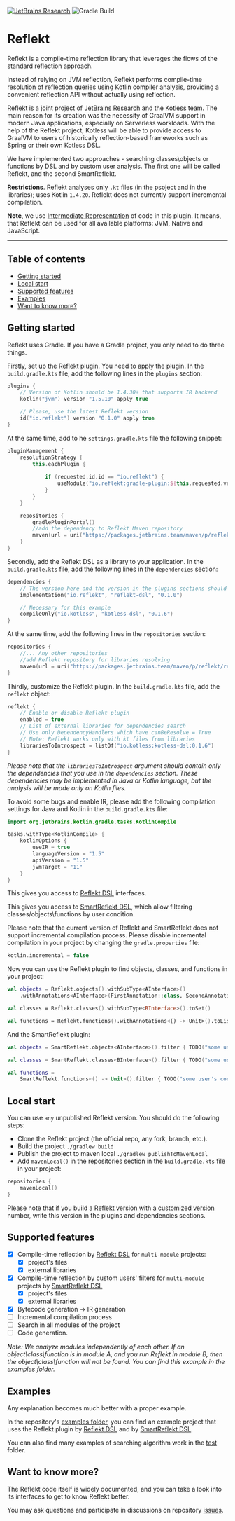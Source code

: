 [![JetBrains Research](https://jb.gg/badges/research.svg)](https://confluence.jetbrains.com/display/ALL/JetBrains+on+GitHub)
![Gradle Build](https://github.com/nbirillo/reflekt/workflows/Gradle%20Build/badge.svg?branch=master)

# Reflekt

Reflekt is a compile-time reflection library that leverages the flows of the standard reflection
approach.

Instead of relying on JVM reflection, Reflekt performs compile-time resolution of reflection queries
using Kotlin compiler analysis, providing a convenient reflection API without actually using
reflection.

Reflekt is a joint project of [JetBrains Research](https://research.jetbrains.org/) and
the [Kotless](https://github.com/JetBrains/kotless) team. The main reason for its creation was the
necessity of GraalVM support in modern Java applications, especially on Serverless workloads. With
the help of the Reflekt project, Kotless will be able to provide access to GraalVM to users of
historically reflection-based frameworks such as Spring or their own Kotless DSL.

We have implemented two approaches - searching classes\objects or functions by DSL and by custom
user analysis. The first one will be called Reflekt, and the second SmartReflekt.

**Restrictions**. Reflekt analyses only `.kt` files (in the psoject and in the libraries); uses
Kotlin `1.4.20`. Reflekt does not currently support incremental compilation.

**Note**, we use [Intermediate Representation](https://kotlinlang.org/docs/whatsnew14.html#unified-backends-and-extensibility) of code in this plugin.
It means, that Reflekt can be used for all available platforms: JVM, Native and JavaScript.
___

## Table of contents

- [Getting started](#getting-started)
- [Local start](#local-start)
- [Supported features](#supported-features)
- [Examples](#examples)
- [Want to know more?](#want-to-know-more?)

## Getting started

Reflekt uses Gradle. If you have a Gradle project, you only need to do three things.

Firstly, set up the Reflekt plugin. You need to apply the plugin. In the `build.gradle.kts` file,
add the following lines in the `plugins` section:

```kotlin
plugins {
    // Version of Kotlin should be 1.4.30+ that supports IR backend
    kotlin("jvm") version "1.5.10" apply true

    // Please, use the latest Reflekt version
    id("io.reflekt") version "0.1.0" apply true
}
```

At the same time, add to he `settings.gradle.kts` file the following snippet:

```kotlin
pluginManagement {
    resolutionStrategy {
        this.eachPlugin {
            
            if (requested.id.id == "io.reflekt") {
                useModule("io.reflekt:gradle-plugin:${this.requested.version}")
            }
        }
    }

    repositories {
        gradlePluginPortal()
        //add the dependency to Reflekt Maven repository
        maven(url = uri("https://packages.jetbrains.team/maven/p/reflekt/reflekt"))
    }
}
```

Secondly, add the Reflekt DSL as a library to your application. In the `build.gradle.kts` file, add
the following lines in the `dependencies` section:

```kotlin
dependencies {
    // The version here and the version in the plugins sections should be equal
    implementation("io.reflekt", "reflekt-dsl", "0.1.0")

    // Necessary for this example
    compileOnly("io.kotless", "kotless-dsl", "0.1.6")
}
```

At the same time, add the following lines in the `repositories` section:
```kotlin
repositories {
    //... Any other repositories
    //add Reflekt repository for libraries resolving
    maven(url = uri("https://packages.jetbrains.team/maven/p/reflekt/reflekt"))
}
```

Thirdly, customize the Reflekt plugin. In the `build.gradle.kts` file, add the `reflekt` object:

```kotlin
reflekt {
    // Enable or disable Reflekt plugin
    enabled = true
    // List of external libraries for dependencies search
    // Use only DependencyHandlers which have canBeResolve = True
    // Note: Reflekt works only with kt files from libraries
    librariesToIntrospect = listOf("io.kotless:kotless-dsl:0.1.6")
}
```

_Please note that the `librariesToIntrospect` argument should contain only the dependencies that you
use in the `dependencies` section. These dependencies may be implemented in Java or Kotlin language,
but the analysis will be made only on Kotlin files._

To avoid some bugs and enable IR, please add the following compilation settings 
for Java and Kotlin in the `build.gradle.kts` file:

```kotlin
import org.jetbrains.kotlin.gradle.tasks.KotlinCompile

tasks.withType<KotlinCompile> {
    kotlinOptions {
        useIR = true
        languageVersion = "1.5"
        apiVersion = "1.5"
        jvmTarget = "11"
    }
}
```

This gives you access to [Reflekt DSL](./reflekt-dsl/src/main/kotlin/io/reflekt/Reflekt.kt)
interfaces.

This gives you access
to [SmartReflekt DSL](./reflekt-dsl/src/main/kotlin/io/reflekt/SmartReflekt.kt), which allow
filtering classes/objects\functions by user condition.

Please note that the current version of Reflekt and SmartReflekt does not support incremental
compilation process. Please disable incremental compilation in your project by changing
the `gradle.properties` file:

```kotlin
kotlin.incremental = false
```

Now you can use the Reflekt plugin to find objects, classes, and functions in your project:

```kotlin
val objects = Reflekt.objects().withSubType<AInterface>()
    .withAnnotations<AInterface>(FirstAnnotation::class, SecondAnnotation::class).toList()

val classes = Reflekt.classes().withSubType<BInterface>().toSet()

val functions = Reflekt.functions().withAnnotations<() -> Unit>().toList()
```

And the SmartReflekt plugin:

```kotlin
val objects = SmartReflekt.objects<AInterface>().filter { TODO("some user's condition") }.resolve()

val classes = SmartReflekt.classes<BInterface>().filter { TODO("some user's condition") }.resolve()

val functions =
    SmartReflekt.functions<() -> Unit>().filter { TODO("some user's condition") }.toList()
```

## Local start

You can use `any` unpublished Reflekt version. You should do the following steps:

- Clone the Reflekt project (the official repo, any fork, branch, etc.).
- Build the project `./gradlew build`
- Publish the project to maven local `./gradlew publishToMavenLocal`
- Add `mavenLocal()` in the repositories section in the `build.gradle.kts` file in your project:

```kotlin
repositories {
    mavenLocal()
}
```

Please note that if you build a Reflekt version with a customized
[version](https://github.com/JetBrains-Research/reflekt/blob/master/build.gradle.kts#L4) number,
write this version in the plugins and dependencies sections.

## Supported features

- [x] Compile-time reflection by [Reflekt DSL](./reflekt-dsl/src/main/kotlin/io/reflekt/Reflekt.kt)
  for `multi-module` projects:
    - [x] project's files
    - [x] external libraries
- [x] Compile-time reflection by custom users' filters for `multi-module` projects
  by [SmartReflekt DSL](./reflekt-dsl/src/main/kotlin/io/reflekt/SmartReflekt.kt)
    - [x] project's files
    - [x] external libraries
- [x] Bytecode generation -> IR generation
- [ ] Incremental compilation process
- [ ] Search in all modules of the project
- [ ] Code generation.

_Note: We analyze modules independently of each other. If an object\class\function is in module A,
and you run Reflekt in module B, then the object\class\function will not be found. You can find this
example in the [examples folder](./examples)._

## Examples

Any explanation becomes much better with a proper example.

In the repository's [examples folder](./examples), you can find an example project that uses the
Reflekt plugin by [Reflekt DSL](./reflekt-dsl/src/main/kotlin/io/reflekt/Reflekt.kt)
and by [SmartReflekt DSL](./reflekt-dsl/src/main/kotlin/io/reflekt/SmartReflekt.kt).

You can also find many examples of searching algorithm work in the [test](./reflekt-plugin/src/test)
folder.

## Want to know more?

The Reflekt code itself is widely documented, and you can take a look into its interfaces to get to
know Reflekt better.

You may ask questions and participate in discussions on
repository [issues](https://github.com/JetBrains-Research/reflekt/issues).
